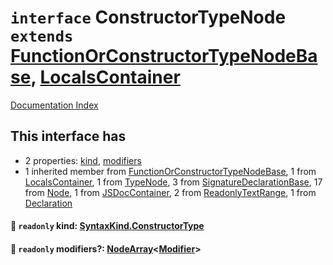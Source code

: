 # `interface` ConstructorTypeNode `extends` [FunctionOrConstructorTypeNodeBase](../interface.FunctionOrConstructorTypeNodeBase/README.md), [LocalsContainer](../interface.LocalsContainer/README.md)

[Documentation Index](../README.md)

## This interface has

- 2 properties:
[kind](#-readonly-kind-syntaxkindconstructortype),
[modifiers](#-readonly-modifiers-nodearraymodifier)
- 1 inherited member from [FunctionOrConstructorTypeNodeBase](../interface.FunctionOrConstructorTypeNodeBase/README.md), 1 from [LocalsContainer](../interface.LocalsContainer/README.md), 1 from [TypeNode](../interface.TypeNode/README.md), 3 from [SignatureDeclarationBase](../interface.SignatureDeclarationBase/README.md), 17 from [Node](../interface.Node/README.md), 1 from [JSDocContainer](../interface.JSDocContainer/README.md), 2 from [ReadonlyTextRange](../interface.ReadonlyTextRange/README.md), 1 from [Declaration](../interface.Declaration/README.md)


#### 📄 `readonly` kind: [SyntaxKind.ConstructorType](../enum.SyntaxKind/README.md#constructortype--186)



#### 📄 `readonly` modifiers?: [NodeArray](../interface.NodeArray/README.md)\<[Modifier](../type.Modifier/README.md)>



